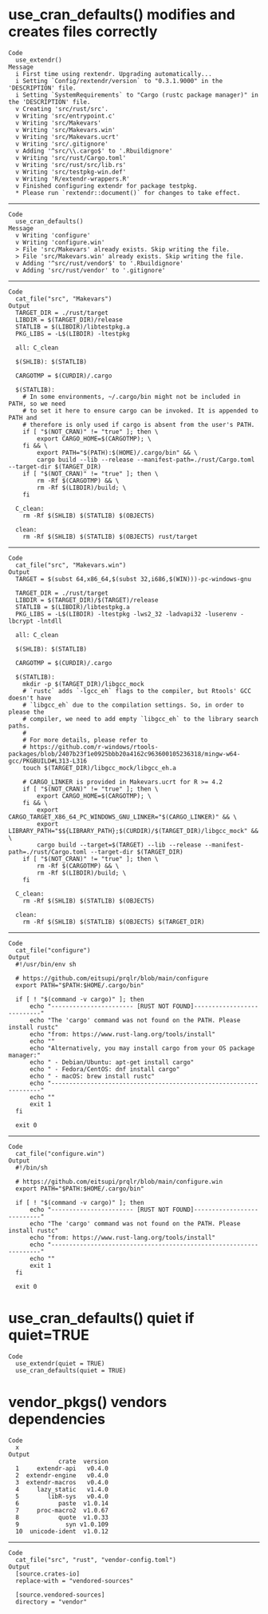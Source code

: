 # use_cran_defaults() modifies and creates files correctly

    Code
      use_extendr()
    Message
      i First time using rextendr. Upgrading automatically...
      i Setting `Config/rextendr/version` to "0.3.1.9000" in the 'DESCRIPTION' file.
      i Setting `SystemRequirements` to "Cargo (rustc package manager)" in the 'DESCRIPTION' file.
      v Creating 'src/rust/src'.
      v Writing 'src/entrypoint.c'
      v Writing 'src/Makevars'
      v Writing 'src/Makevars.win'
      v Writing 'src/Makevars.ucrt'
      v Writing 'src/.gitignore'
      v Adding '^src/\\.cargo$' to '.Rbuildignore'
      v Writing 'src/rust/Cargo.toml'
      v Writing 'src/rust/src/lib.rs'
      v Writing 'src/testpkg-win.def'
      v Writing 'R/extendr-wrappers.R'
      v Finished configuring extendr for package testpkg.
      * Please run `rextendr::document()` for changes to take effect.

---

    Code
      use_cran_defaults()
    Message
      v Writing 'configure'
      v Writing 'configure.win'
      > File 'src/Makevars' already exists. Skip writing the file.
      > File 'src/Makevars.win' already exists. Skip writing the file.
      v Adding '^src/rust/vendor$' to '.Rbuildignore'
      v Adding 'src/rust/vendor' to '.gitignore'

---

    Code
      cat_file("src", "Makevars")
    Output
      TARGET_DIR = ./rust/target
      LIBDIR = $(TARGET_DIR)/release
      STATLIB = $(LIBDIR)/libtestpkg.a
      PKG_LIBS = -L$(LIBDIR) -ltestpkg
      
      all: C_clean
      
      $(SHLIB): $(STATLIB)
      
      CARGOTMP = $(CURDIR)/.cargo
      
      $(STATLIB):
      	# In some environments, ~/.cargo/bin might not be included in PATH, so we need
      	# to set it here to ensure cargo can be invoked. It is appended to PATH and
      	# therefore is only used if cargo is absent from the user's PATH.
      	if [ "$(NOT_CRAN)" != "true" ]; then \
      		export CARGO_HOME=$(CARGOTMP); \
      	fi && \
      		export PATH="$(PATH):$(HOME)/.cargo/bin" && \
      		cargo build --lib --release --manifest-path=./rust/Cargo.toml --target-dir $(TARGET_DIR)
      	if [ "$(NOT_CRAN)" != "true" ]; then \
      		rm -Rf $(CARGOTMP) && \
      		rm -Rf $(LIBDIR)/build; \
      	fi
      
      C_clean:
      	rm -Rf $(SHLIB) $(STATLIB) $(OBJECTS)
      
      clean:
      	rm -Rf $(SHLIB) $(STATLIB) $(OBJECTS) rust/target

---

    Code
      cat_file("src", "Makevars.win")
    Output
      TARGET = $(subst 64,x86_64,$(subst 32,i686,$(WIN)))-pc-windows-gnu
      
      TARGET_DIR = ./rust/target
      LIBDIR = $(TARGET_DIR)/$(TARGET)/release
      STATLIB = $(LIBDIR)/libtestpkg.a
      PKG_LIBS = -L$(LIBDIR) -ltestpkg -lws2_32 -ladvapi32 -luserenv -lbcrypt -lntdll
      
      all: C_clean
      
      $(SHLIB): $(STATLIB)
      
      CARGOTMP = $(CURDIR)/.cargo
      
      $(STATLIB):
      	mkdir -p $(TARGET_DIR)/libgcc_mock
      	# `rustc` adds `-lgcc_eh` flags to the compiler, but Rtools' GCC doesn't have
      	# `libgcc_eh` due to the compilation settings. So, in order to please the
      	# compiler, we need to add empty `libgcc_eh` to the library search paths.
      	#
      	# For more details, please refer to
      	# https://github.com/r-windows/rtools-packages/blob/2407b23f1e0925bbb20a4162c963600105236318/mingw-w64-gcc/PKGBUILD#L313-L316
      	touch $(TARGET_DIR)/libgcc_mock/libgcc_eh.a
      
      	# CARGO_LINKER is provided in Makevars.ucrt for R >= 4.2
      	if [ "$(NOT_CRAN)" != "true" ]; then \
      		export CARGO_HOME=$(CARGOTMP); \
      	fi && \
      		export CARGO_TARGET_X86_64_PC_WINDOWS_GNU_LINKER="$(CARGO_LINKER)" && \
      		export LIBRARY_PATH="$${LIBRARY_PATH};$(CURDIR)/$(TARGET_DIR)/libgcc_mock" && \
      		cargo build --target=$(TARGET) --lib --release --manifest-path=./rust/Cargo.toml --target-dir $(TARGET_DIR)
      	if [ "$(NOT_CRAN)" != "true" ]; then \
      		rm -Rf $(CARGOTMP) && \
      		rm -Rf $(LIBDIR)/build; \
      	fi
      
      C_clean:
      	rm -Rf $(SHLIB) $(STATLIB) $(OBJECTS)
      
      clean:
      	rm -Rf $(SHLIB) $(STATLIB) $(OBJECTS) $(TARGET_DIR)

---

    Code
      cat_file("configure")
    Output
      #!/usr/bin/env sh
      
      # https://github.com/eitsupi/prqlr/blob/main/configure
      export PATH="$PATH:$HOME/.cargo/bin"
      
      if [ ! "$(command -v cargo)" ]; then
          echo "----------------------- [RUST NOT FOUND]---------------------------"
          echo "The 'cargo' command was not found on the PATH. Please install rustc"
          echo "from: https://www.rust-lang.org/tools/install"
          echo ""
          echo "Alternatively, you may install cargo from your OS package manager:"
          echo " - Debian/Ubuntu: apt-get install cargo"
          echo " - Fedora/CentOS: dnf install cargo"
          echo " - macOS: brew install rustc"
          echo "-------------------------------------------------------------------"
          echo ""
          exit 1
      fi
      
      exit 0

---

    Code
      cat_file("configure.win")
    Output
      #!/bin/sh
      
      # https://github.com/eitsupi/prqlr/blob/main/configure.win
      export PATH="$PATH:$HOME/.cargo/bin"
      
      if [ ! "$(command -v cargo)" ]; then
          echo "----------------------- [RUST NOT FOUND]---------------------------"
          echo "The 'cargo' command was not found on the PATH. Please install rustc"
          echo "from: https://www.rust-lang.org/tools/install"
          echo "-------------------------------------------------------------------"
          echo ""
          exit 1
      fi
      
      exit 0

# use_cran_defaults() quiet if quiet=TRUE

    Code
      use_extendr(quiet = TRUE)
      use_cran_defaults(quiet = TRUE)

# vendor_pkgs() vendors dependencies

    Code
      x
    Output
                  crate  version
      1     extendr-api   v0.4.0
      2  extendr-engine   v0.4.0
      3  extendr-macros   v0.4.0
      4     lazy_static   v1.4.0
      5        libR-sys   v0.4.0
      6           paste  v1.0.14
      7     proc-macro2  v1.0.67
      8           quote  v1.0.33
      9             syn v1.0.109
      10  unicode-ident  v1.0.12

---

    Code
      cat_file("src", "rust", "vendor-config.toml")
    Output
      [source.crates-io]
      replace-with = "vendored-sources"
      
      [source.vendored-sources]
      directory = "vendor"
      

